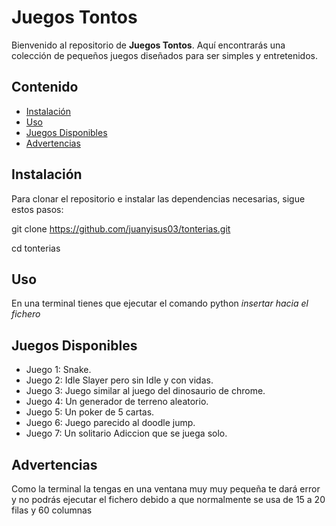 # Juegos Tontos

Bienvenido al repositorio de **Juegos Tontos**. Aquí encontrarás una colección de pequeños juegos diseñados para ser simples y entretenidos.

## Contenido

- [Instalación](#instalación)
- [Uso](#uso)
- [Juegos Disponibles](#juegos-disponibles)
- [Advertencias](#advertencias)


## Instalación

Para clonar el repositorio e instalar las dependencias necesarias, sigue estos pasos:

git clone https://github.com/juanyisus03/tonterias.git


cd tonterias

## Uso

En una terminal tienes que ejecutar el comando python *insertar hacia el fichero*

## Juegos Disponibles

- Juego 1: Snake.
- Juego 2: Idle Slayer pero sin Idle y con vidas.
- Juego 3: Juego similar al juego del dinosaurio de chrome.
- Juego 4: Un generador de terreno aleatorio.
- Juego 5: Un poker de 5 cartas.
- Juego 6: Juego parecido al doodle jump.
- Juego 7: Un solitario Adiccion que se juega solo.

## Advertencias

Como la terminal la tengas en una ventana muy muy pequeña te dará error y no podrás ejecutar el fichero debido a que normalmente se usa de 15 a 20 filas y 60 columnas
